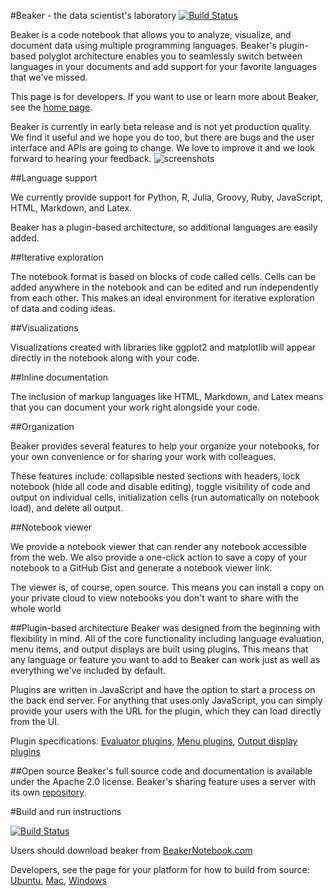 <!--
    Copyright 2014 TWO SIGMA OPEN SOURCE, LLC

    Licensed under the Apache License, Version 2.0 (the "License");
    you may not use this file except in compliance with the License.
    You may obtain a copy of the License at

           http://www.apache.org/licenses/LICENSE-2.0

    Unless required by applicable law or agreed to in writing, software
    distributed under the License is distributed on an "AS IS" BASIS,
    WITHOUT WARRANTIES OR CONDITIONS OF ANY KIND, either express or implied.
    See the License for the specific language governing permissions and
    limitations under the License.
-->

#Beaker - the data scientist's laboratory
[![Build Status](https://travis-ci.org/twosigma/beaker-notebook.svg?branch=master)](https://travis-ci.org/twosigma/beaker-notebook)

Beaker is a code notebook that allows you to analyze, visualize, and document data using multiple programming languages. Beaker's plugin-based polyglot architecture enables you to seamlessly switch between languages in your documents and add support for your favorite languages that we've missed.

This page is for developers.  If you want to use or learn more about Beaker, see the [home page](http://beakernotebook.com).

Beaker is currently in early beta release and is not yet production quality. We find it useful and we hope you do too, but there are bugs and the user interface and APIs are going to change. We love to improve it and we look forward to hearing your feedback.
![screenshots](http://twosigma.github.io/beaker-notebook/images/bk4.png)

##Language support

We currently provide support for Python, R, Julia, Groovy, Ruby, JavaScript, HTML, Markdown, and Latex.

Beaker has a plugin-based architecture, so additional languages are easily added.

##Iterative exploration

The notebook format is based on blocks of code called cells. Cells can be added anywhere in the notebook and can be edited and run independently from each other. This makes an ideal environment for iterative exploration of data and coding ideas.

##Visualizations

Visualizations created with libraries like ggplot2 and matplotlib will appear directly in the notebook along with your code.

##Inline documentation

The inclusion of markup languages like HTML, Markdown, and Latex means that you can document your work right alongside your code.

##Organization

Beaker provides several features to help your organize your notebooks, for your own convenience or for sharing your work with colleagues.

These features include: collapsible nested sections with headers, lock notebook (hide all code and disable editing), toggle visibility of code and output on individual cells, initialization cells (run automatically on notebook load), and delete all output.

##Notebook viewer

We provide a notebook viewer that can render any notebook accessible from the web. We also provide a one-click action to save a copy of your notebook to a GitHub Gist and generate a notebook viewer link.

The viewer is, of course, open source. This means you can install a copy on your private cloud to view notebooks you don't want to share with the whole world

##Plugin-based architecture
Beaker was designed from the beginning with flexibility in mind. All of the core functionality including language evaluation, menu items, and output displays are built using plugins. This means that any language or feature you want to add to Beaker can work just as well as everything we've included by default.

Plugins are written in JavaScript and have the option to start a process on the back end server. For anything that uses only JavaScript, you can simply provide your users with the URL for the plugin, which they can load directly from the UI.

Plugin specifications: [Evaluator plugins](https://github.com/twosigma/beaker-notebook/wiki/Eval-plugin-spec), [Menu plugins](https://github.com/twosigma/beaker-notebook/wiki/Menu-plugin-spec), [Output display plugins](https://github.com/twosigma/beaker-notebook/wiki/OutputDisplay-spec)

##Open source
Beaker's full source code and documentation is available under the Apache 2.0 license.  Beaker's sharing feature uses a server with its own [repository](https://github.com/twosigma/beaker-sharing-server).

#Build and run instructions

[![Build Status](https://travis-ci.org/twosigma/beaker-notebook.svg?branch=master)](https://travis-ci.org/twosigma/beaker-notebook)

Users should download beaker from [BeakerNotebook.com](http://beakernotebook.com)

Developers, see the page for your platform for how to build from source: [Ubuntu](https://github.com/twosigma/beaker-notebook/wiki/Ubuntu-build-and-run), [Mac](https://github.com/twosigma/beaker-notebook/wiki/Mac-build-and-run), [Windows](https://github.com/twosigma/beaker-notebook/wiki/Windows-build-and-run)
